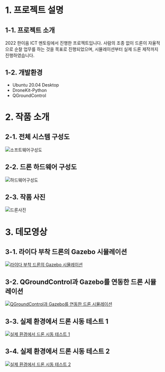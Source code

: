 # 1. 프로젝트 설명
## 1-1. 프로젝트 소개
2022 한이음 ICT 멘토링에서 진행한 프로젝트입니다.
사람의 조종 없이 드론이 자율적으로 순찰 업무를 하는 것을 목표로 진행되었으며, 시뮬레이션부터 실제 드론 제작까지 진행하였습니다.
## 1-2. 개발환경
- Ubuntu 20.04 Desktop
- DroneKit-Python
- QGroundControl

# 2. 작품 소개
## 2-1. 전체 시스템 구성도
![소프트웨어구성도](https://github.com/Ohsechan/drone_simulation/assets/77317210/530e9bbc-483d-4738-9102-db29c10285c8)
## 2-2. 드론 하드웨어 구성도
![하드웨어구성도](https://github.com/Ohsechan/drone_simulation/assets/77317210/01c5e36f-8835-4298-a602-d463e152c4fb)
## 2-3. 작품 사진
![드론사진](https://github.com/Ohsechan/drone_simulation/assets/77317210/947a104b-cb65-4ee6-8728-23a7c6e22b8d)

# 3. 데모영상
## 3-1. 라이다 부착 드론의 Gazebo 시뮬레이션
[![라이다 부착 드론의 Gazebo 시뮬레이션](http://img.youtube.com/vi/cxtyFOeOEIA/0.jpg)](https://youtu.be/cxtyFOeOEIA?t=0s)
## 3-2. QGroundControl과 Gazebo를 연동한 드론 시뮬레이션
[![QGroundControl과 Gazebo를 연동한 드론 시뮬레이션](http://img.youtube.com/vi/HqqoCc5cAiY/0.jpg)](https://youtu.be/HqqoCc5cAiY?t=0s)
## 3-3. 실제 환경에서 드론 시동 테스트 1
[![실제 환경에서 드론 시동 테스트 1](http://img.youtube.com/vi/iGWLFeSuKdA/0.jpg)](https://youtu.be/iGWLFeSuKdA?t=0s)
## 3-4. 실제 환경에서 드론 시동 테스트 2
[![실제 환경에서 드론 시동 테스트 2](http://img.youtube.com/vi/5YYP9gdn1ro/0.jpg)](https://youtu.be/5YYP9gdn1ro?t=0s)
